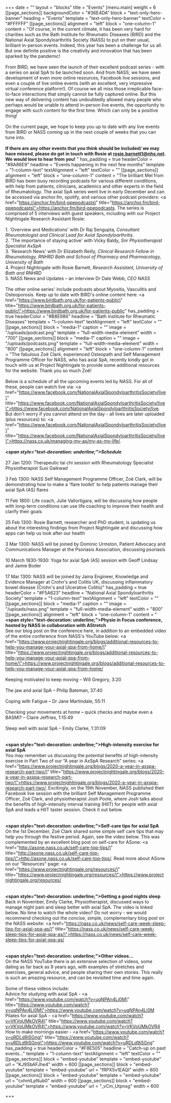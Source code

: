 +++
date = ""
layout = "blocks"
title = "Events"
[menu.main]
weight = 6
[[page_sections]]
backgroundColor = "#36E4DA"
block = "text-only-hero-banner"
heading = "Events"
template = "text-only-hero-banner"
textColor = "#FFFFFF"
[[page_sections]]
alignment = "left"
block = "one-column-1"
content = "Of course, in the current climate, it has been very hard for charities such as the Bath Institute for Rheumatic Diseases (BIRD) and the National Axial Spondyloarthritis Society (NASS) to put on their usual, brilliant in-person events. Indeed, this year has been a challenge for us all. But one definite positive is the creativity and innovation that has been sparked by the pandemic!<br><br>From BIRD, we have seen the launch of their excellent podcast series - with a series on axial SpA to be launched soon. And from NASS, we have seen development of even more online resources, Facebook live sessions, and even a couple of live online events (with an excellent, very impressive virtual conference platform!). Of course we all miss those irreplicable face-to-face interactions that simply cannot be fully captured online. But this new way of delivering content has undoubtedly allowed many people who perhaps would be unable to attend in-person live events, the opportunity to engage with such content for the first time. Which can only be a positive thing!<br><br>On the current page, we hope to keep you up to date with any live events from BIRD or NASS coming up in the next couple of weeks that you can tune into. <br><br><strong>If there are any other events that you think should be included/ we may have missed, please do get in touch with Rosie at rosie.barnett1@nhs.net. We would love to hear from you!</strong>  "
has_padding = true
headerColor = "#8A86E9"
headline = "Events happening in the next few months"
template = "1-column-text"
textAlignment = "left"
textColor = ""
[[page_sections]]
alignment = "left"
block = "one-column-1"
content = "The brilliant Mel from BIRD has been busy recording podcasts for various different conditions, with help from patients, clinicians, academics and other experts in the field of Rheumatology. The axial SpA series went live in early December and can be accessed via anchor.fm, spotify, and various other podcast providers: <a href=\"https://anchor.fm/bird-ppepodcasts\" title=\"https://anchor.fm/bird-ppepodcasts\">https://anchor.fm/bird-ppepodcasts</a>. The series is comprised of 5 interviews with guest speakers, including with our Project Nightingale Research Assistant Rosie:<br><br>1. 'Overview and Medications' with Dr Raj Sengupta<em>, Consultant Rheumatologist and Clinical Lead for Axial Spondyloarthritis</em>. <br>2. 'The importance of staying active' with Vicky Baldy, <em>Snr Physiotherapist Specialist AxSpA</em><br> 3. 'Research News' with Dr Elizabeth Reilly, <em>Clinical Research Fellow in Rheumatology, RNHRD Bath and School of Pharmacy and Pharmacology, University of Bath</em><br> 4. Project Nightingale with Rosie Barnett, <em>Research Assistant, University of Bath and RNHRD</em><br> 5. NASS News and Updates – an interview Dr Dale Webb, <em>CEO NASS</em><br><br>The other online series' include podcasts about Myositis, Vasculitis and Osteoporosis. Keep up to date with BIRD's online content here: <a href=\"https://www.birdbath.org.uk/for-patients-public\" title=\"https://www.birdbath.org.uk/for-patients-public\">https://www.birdbath.org.uk/for-patients-public</a>"
has_padding = true
headerColor = "#B8E986"
headline = "Bath Institute for Rheumatic Diseases"
template = "1-column-text"
textAlignment = "left"
textColor = ""
[[page_sections]]
block = "media-1"
caption = ""
image = "/uploads/podcast.png"
template = "full-width-media-element"
width = "700"
[[page_sections]]
block = "media-1"
caption = ""
image = "/uploads/podcasts.png"
template = "full-width-media-element"
width = "800"
[[page_sections]]
alignment = "left"
block = "one-column-1"
content = "The fabulous Zoë Clark, experienced Osteopath and Self Management Programme Officer for NASS, who has axial SpA, recently kindly got in touch with us at Project Nightingale to provide some additional resources for the website. Thank you so much Zoë!<br><br>Below is a schedule of all the upcoming events led by NASS. For all of these, people can watch live via: <a href=\"https://www.facebook.com/NationalAxialSpondyloarthritisSociety/live\" title=\"https://www.facebook.com/NationalAxialSpondyloarthritisSociety/live\">https://www.facebook.com/NationalAxialSpondyloarthritisSociety/live</a>. But don't worry if you cannot attend on the day - all lives are later uploaded (plus resources) to: <a href=\"https://www.facebook.com/NationalAxialSpondyloarthritisSociety/live\" title=\"https://www.facebook.com/NationalAxialSpondyloarthritisSociety/live\">https://nass.co.uk/managing-my-as/my-as-my-life/</a>.<br><br><strong><em><span style=\"text-decoration: underline;\">Schedule</span></em></strong><br><br>27 Jan 1200: Therapeutic tai chi session with Rheumatology Specialist Physiotherapist Susi Gaikwad <br><br>3 Feb 1300: NASS Self Management Programme Officer, Zoë Clark, will be demonstrating how to make a 'flare toolkit' to help patients manage their axial SpA (AS) flares<br><br>11 Feb 1800: Life coach, Julie Vallortigara, will be discussing how people with long-term conditions can use life coaching to improve their health and clarify their goals<br><br>25 Feb 1300: Rosie Barnett, researcher and PhD student, is updating us about the interesting findings from Project Nightingale and discussing how apps can help us look after our health<br><br>3 Mar 1300: NASS will be joined by Dominic Urmston, Patient Advocacy and Communications Manager at the Psoriasis Association, discussing psoriasis<br><br>10 March 1830-1930: Yoga for axial SpA (AS) session with Geoff Lindsay and Jamie Boder<br><br>17 Mar 1300: NASS will be joined by Jaina Engineer, Knowledge and Evidence Manager at Crohn's and Colitis UK, discussing inflammatory bowel disease (Crohn's and Ulcerative Colitis)"
has_padding = true
headerColor = "#F5A623"
headline = "National Axial Spondyloarthritis Society"
template = "1-column-text"
textAlignment = "left"
textColor = ""
[[page_sections]]
block = "media-1"
caption = ""
image = "/uploads/nass.png"
template = "full-width-media-element"
width = "800"
[[page_sections]]
alignment = "left"
block = "one-column-1"
content = "<strong><span style=\"text-decoration: underline;\">Physio in Focus conference, hosted by NASS in collaboration with AStretch</span></strong><br>See our blog post on the conference here, in addition to an embedded video of the entire conference from NASS's YouTube below: <a href=\"https://www.projectnightingale.org/blogs/additional-resources-to-help-you-manage-your-axial-spa-from-home/\" title=\"https://www.projectnightingale.org/blogs/additional-resources-to-help-you-manage-your-axial-spa-from-home/\">https://www.projectnightingale.org/blogs/additional-resources-to-help-you-manage-your-axial-spa-from-home/</a><br><br>Keeping motivated to keep moving – Will Gregory, 3:20<br><br>The jaw and axial SpA – Philip Bateman, 37:40<br><br>Coping with Fatigue – Dr Jane Martindale, 55:11<br><br>Checking your movements at home – quick checks and maybe even a BASMI? – Claire Jeffries, 1:15:49<br><br>Sleep well with axial SpA – Emily Clarke, 1:31:09<br><br><br><strong><span style=\"text-decoration: underline;\">High-intensity exercise for axial SpA</span></strong><br>You may remember us discussing the potential benefits of high-intensity exercise in Part Two of our “A year in AxSpA Research” series: <a href=\"https://www.projectnightingale.org/blogs/2020-a-year-in-axspa-research-part-two/\" title=\"https://www.projectnightingale.org/blogs/2020-a-year-in-axspa-research-part-two/\">https://www.projectnightingale.org/blogs/2020-a-year-in-axspa-research-part-two/</a>. Excitingly, on the 19th November, NASS published their Facebook live session with the brilliant Self Management Programme Officer, Zoë Clark, and physiotherapist Josh Poole, where Josh talks about the benefits of high-intensity interval training (HIIT) for people with axial SpA and leads a HIIT taster session. Check it out below.<br><br><br><strong><span style=\"text-decoration: underline;\">Self-care tips for axial SpA</span></strong> <br>On the 1st December, Zoë Clark shared some simple self care tips that may help you through the festive period. Again, see the video below. This was complemented by an excellent blog post on self-care for ASone: <a href=\"http://asone.nass.co.uk/self-care-top-tips/\" title=\"http://asone.nass.co.uk/self-care-top-tips/\">http://asone.nass.co.uk/self-care-top-tips/</a>. Read more about ASone on our \"Resources\" page: <a href=\"https://www.projectnightingale.org/resources/\" title=\"https://www.projectnightingale.org/resources/\">https://www.projectnightingale.org/resources/</a><br><br><br><strong><span style=\"text-decoration: underline;\">Getting a good nights sleep</span></strong><br>Back in November, Emily Clarke, Physiotherapist, discussed ways to manage night pain and sleep better with axial SpA. The video is linked below. No time to watch the whole video? Do not worry - we would recommend checking out the concise, simple, complementary blog post on the NASS website: <a href=\"https://nass.co.uk/news/self-care-week-sleep-tips-for-axial-spa-as/\" title=\"https://nass.co.uk/news/self-care-week-sleep-tips-for-axial-spa-as/\">https://nass.co.uk/news/self-care-week-sleep-tips-for-axial-spa-as/</a><br><br><br><strong><span style=\"text-decoration: underline;\">Other videos...</span></strong><br>On the NASS YouTube there is an extensive selection of videos, some dating as far back as 9 years ago, with examples of stretches and exercises, general advice, and people sharing their own stories. This really is such an amazing resource, and can be revisited time and time again.<br><br>Some of these videos include:<br>Advice for studying with axial SpA - <a href=\"https://www.youtube.com/watch?v=ugNPAn4Li0M\" title=\"https://www.youtube.com/watch?v=ugNPAn4Li0M\">https://www.youtube.com/watch?v=ugNPAn4Li0M</a><br>Pilates for axial SpA - <a href=\"https://www.youtube.com/watch?v=VKVoUMkOVR4\" title=\"https://www.youtube.com/watch?v=VKVoUMkOVR4\">https://www.youtube.com/watch?v=VKVoUMkOVR4</a><br>How to make mornings easier - <a href=\"https://www.youtube.com/watch?v=uRDLd9iSGng\" title=\"https://www.youtube.com/watch?v=uRDLd9iSGng\">https://www.youtube.com/watch?v=uRDLd9iSGng</a>"
has_padding = true
headerColor = "#F8E505"
headline = "Catch-up on past events..."
template = "1-column-text"
textAlignment = "left"
textColor = ""
[[page_sections]]
block = "embed-youtube"
template = "embed-youtube"
url = "KJ9SbAFJhe4"
width = 600
[[page_sections]]
block = "embed-youtube"
template = "embed-youtube"
url = "fRPX5v1EAQI"
width = 600
[[page_sections]]
block = "embed-youtube"
template = "embed-youtube"
url = "cxhmlLpNub0"
width = 600
[[page_sections]]
block = "embed-youtube"
template = "embed-youtube"
url = "_vCm_Utpnsg"
width = 600

+++
